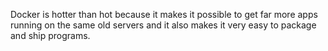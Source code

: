 Docker is hotter than hot because it makes it possible to get far more apps running on the same old servers and it also makes it very easy to package and ship programs.
